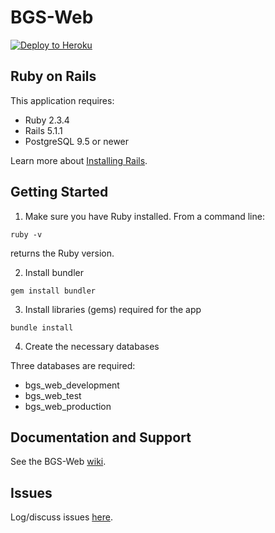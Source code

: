 BGS-Web
================

[![Deploy to Heroku](https://www.herokucdn.com/deploy/button.png)](https://heroku.com/deploy)

Ruby on Rails
-------------

This application requires:

- Ruby 2.3.4
- Rails 5.1.1
- PostgreSQL 9.5 or newer

Learn more about [Installing Rails](http://railsapps.github.io/installing-rails.html).

Getting Started
---------------

1. Make sure you have Ruby installed. From a command line:

`ruby -v`

returns the Ruby version.

2. Install bundler

`gem install bundler`

3. Install libraries (gems) required for the app

`bundle install`

4. Create the necessary databases

Three databases are required:

- bgs_web_development
- bgs_web_test
- bgs_web_production

Documentation and Support
-------------------------

See the BGS-Web
[wiki](https://github.com/brookgreensupply/BGS-Web/wiki).

Issues
-------------

Log/discuss issues
[here](https://github.com/brookgreensupply/BGS-Web/issues).

